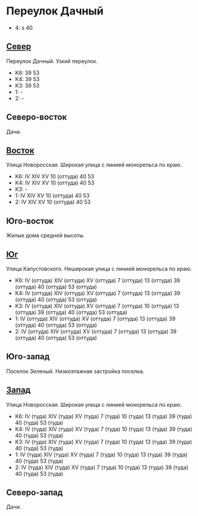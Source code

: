 # Переулок Дачный

* 4:    s
        40

## [Север](./10380045.md)

Переулок Дачный.
Узкий переулок.

* K6:   39  53
* K4:   39  53
* K3:   39  53
* 1:    -
* 2:    -

## Северо-восток

Дачи.

## [Восток](./10390060.md)

Улица Новоросская.
Широкая улица с линией монорельса по краю.

* K6:   IV  XIV XV
        10 (оттуда) 40  53
* K4:   IV  XIV XV
        10 (оттуда) 40  53
* K3:   -
* 1:    IV  XIV XV
        10 (оттуда) 40  53
* 2:    IV  XIV XV
        10 (оттуда) 40  53

## Юго-восток

Жилые дома средней высоты.

## [Юг](./10385065.md)

Улица Капустовского.
Неширокая улица с линией монорельса по краю.

* K6:   IV (оттуда) XIV (оттуда)    XV (оттуда)
        7 (оттуда)  13 (оттуда) 39 (оттуда) 40 (оттуда) 53 (оттуда)
* K4:   IV (оттуда) XIV (оттуда)    XV (оттуда)
        7 (оттуда)  13 (оттуда) 39 (оттуда) 40 (оттуда) 53 (оттуда)
* K3:   IV (оттуда) XIV (оттуда)    XV (оттуда)
        7 (оттуда)  10 (оттуда) 13 (оттуда) 39 (оттуда) 40 (оттуда) 53 (оттуда)
* 1:    IV (оттуда) XIV (оттуда)    XV (оттуда)
        7 (оттуда)  13 (оттуда) 39 (оттуда) 40 (оттуда) 53 (оттуда)
* 2:    IV (оттуда) XIV (оттуда)    XV (оттуда)
        7 (оттуда)  13 (оттуда) 39 (оттуда) 40 (оттуда) 53 (оттуда)

## Юго-запад

Поселок Зеленый.
Низкоэтажная застройка поселка.

## [Запад](./10375060.md)

Улица Новоросская.
Широкая улица с линией монорельса по краю.

* K6:   IV (туда)   XIV (туда)  XV (туда)
        7 (туда)    10 (туда)   13 (туда)   39 (туда)   40 (туда)   53 (туда)
* K4:   IV (туда)   XIV (туда)  XV (туда)
        7 (туда)    10 (туда)   13 (туда)   39 (туда)   40 (туда)   53 (туда)
* K3:   IV (туда)   XIV (туда)  XV (туда)
        7 (туда)    10 (туда)   13 (туда)   39 (туда)   40 (туда)   53 (туда)
* 1:    IV (туда)   XIV (туда)  XV (туда)
        7 (туда)    10 (туда)   13 (туда)   39 (туда)   40 (туда)   53 (туда)
* 2:    IV (туда)   XIV (туда)  XV (туда)
        7 (туда)    10 (туда)   13 (туда)   39 (туда)   40 (туда)   53 (туда)

## Северо-запад

Дачи.
